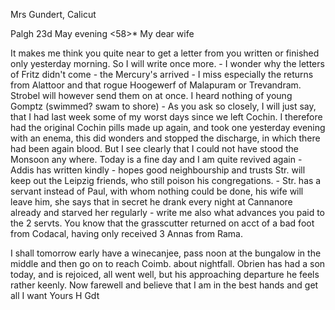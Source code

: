 Mrs Gundert, Calicut

 Palgh 23d May evening <58>*
My dear wife

It makes me think you quite near to get a letter from you written or finished only yesterday morning. So I will write once more. - I wonder why the letters of Fritz didn't come - the Mercury's arrived - I miss especially the returns from Alattoor and that rogue Hoogewerf of Malapuram or Trevandram. Strobel will however send them on at once. I heard nothing of young Gomptz (swimmed? swam to shore) - As you ask so closely, I will just say, that I had last week some of my worst days since we left Cochin. I therefore had the original Cochin pills made up again, and took one yesterday evening with an enema, this did wonders and stopped the discharge, in which there had been again blood. But I see clearly that I could not have stood the Monsoon any where. Today is a fine day and I am quite revived again - Addis has written kindly - hopes good neighbourship and trusts Str. will keep out the Leipzig friends, who still poison his congregations. - Str. has a servant instead of Paul, with whom nothing could be done, his wife will leave him, she says that in secret he drank every night at Cannanore already and starved her regularly - write me also what advances you paid to the 2 servts. You know that the grasscutter returned on acct of a bad foot from Codacal, having only received 3 Annas from Rama.

I shall tomorrow early have a winecanjee, pass noon at the bungalow in the middle and then go on to reach Coimb. about nightfall. Obrien has had a son today, and is rejoiced, all went well, but his approaching departure he feels rather keenly. Now farewell and believe that I am in the best hands and get all I want
 Yours H Gdt
